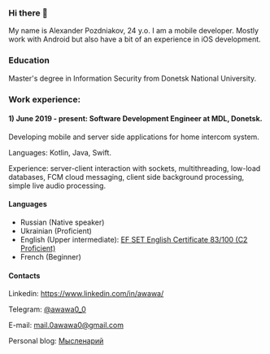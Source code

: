 ### Hi there 👋

My name is Alexander Pozdniakov, 24 y.o. I am a mobile developer. Mostly work with Android but also have a bit of an experience in iOS development.

### Education
Master's degree in Information Security from Donetsk National University.

### Work experience:

#### 1) June 2019 - present: Software Development Engineer at MDL, Donetsk.
Developing mobile and server side applications for home intercom system.

Languages: Kotlin, Java, Swift.

Experience: server-client interaction with sockets, multithreading, low-load databases, FCM cloud messaging, client side background processing, simple live audio processing.

#### Languages

* Russian (Native speaker)
* Ukrainian (Proficient)
* English (Upper intermediate): [EF SET English Certificate 83/100 (C2 Proficient)](https://www.efset.org/cert/ddkyVJ)
* French (Beginner)

#### Contacts

Linkedin: https://www.linkedin.com/in/awawa/

Telegram: [@awawa0_0](https://t.me/awawa0_0)

E-mail: mail.0awawa0@gmail.com

Personal blog: [Мысленарий](https://t.me/thinkatorium)
